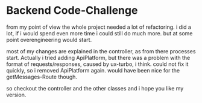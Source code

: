 # Backend Code-Challenge

from my point of view the whole project needed a lot of refactoring. i did a lot, if i would spend even more time i could still do much more. but at some point overengineering would start.

most of my changes are explained in the controller, as from there processes start.
Actually i tried adding ApiPlatform, but there was a problem with the format of requests/responses, caused by ux-turbo, i think. could not fix it quickly, so i removed ApiPlatform again. would have been nice for the getMessages-Route though.

so checkout the controller and the other classes and i hope you like my version.  